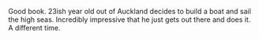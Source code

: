 Good book. 23ish year old out of Auckland decides to build a boat and sail the high seas. Incredibly impressive that he just gets out there and does it. A different time.
